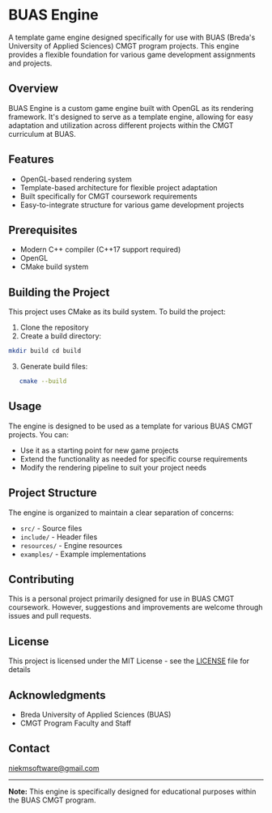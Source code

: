 # BUAS Engine

A template game engine designed specifically for use with BUAS (Breda's University of Applied Sciences) CMGT program projects. This engine provides a flexible foundation for various game development assignments and projects.

## Overview

BUAS Engine is a custom game engine built with OpenGL as its rendering framework. It's designed to serve as a template engine, allowing for easy adaptation and utilization across different projects within the CMGT curriculum at BUAS.

## Features

- OpenGL-based rendering system
- Template-based architecture for flexible project adaptation
- Built specifically for CMGT coursework requirements
- Easy-to-integrate structure for various game development projects

## Prerequisites

- Modern C++ compiler (C++17 support required)
- OpenGL
- CMake build system

## Building the Project

This project uses CMake as its build system. To build the project:

1. Clone the repository
2. Create a build directory: 
```bash
mkdir build cd build
```
3. Generate build files: 
```bash
   cmake --build
```

## Usage

The engine is designed to be used as a template for various BUAS CMGT projects. You can:
- Use it as a starting point for new game projects
- Extend the functionality as needed for specific course requirements
- Modify the rendering pipeline to suit your project needs

## Project Structure

The engine is organized to maintain a clear separation of concerns:
- `src/` - Source files
- `include/` - Header files
- `resources/` - Engine resources
- `examples/` - Example implementations

## Contributing

This is a personal project primarily designed for use in BUAS CMGT coursework. However, suggestions and improvements are welcome through issues and pull requests.

## License

This project is licensed under the MIT License - see the [LICENSE](LICENSE) file for details

## Acknowledgments

- Breda University of Applied Sciences (BUAS)
- CMGT Program Faculty and Staff

## Contact

niekmsoftware@gmail.com

---

**Note:** This engine is specifically designed for educational purposes within the BUAS CMGT program.

